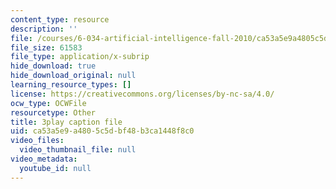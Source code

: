 ```yaml
---
content_type: resource
description: ''
file: /courses/6-034-artificial-intelligence-fall-2010/ca53a5e9a4805c5dbf48b3ca1448f8c0_VrMHA3yX_QI.vtt
file_size: 61583
file_type: application/x-subrip
hide_download: true
hide_download_original: null
learning_resource_types: []
license: https://creativecommons.org/licenses/by-nc-sa/4.0/
ocw_type: OCWFile
resourcetype: Other
title: 3play caption file
uid: ca53a5e9-a480-5c5d-bf48-b3ca1448f8c0
video_files:
  video_thumbnail_file: null
video_metadata:
  youtube_id: null
---
```

